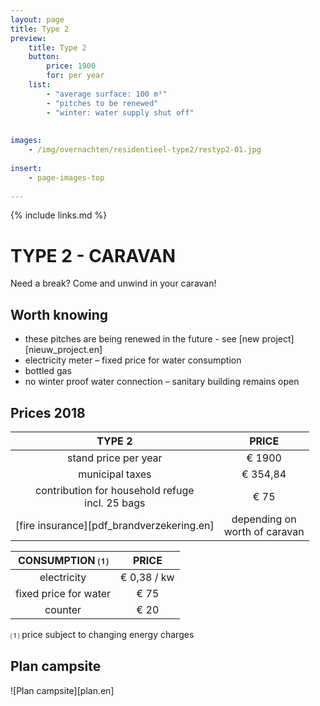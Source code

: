 ```yaml
---
layout: page
title: Type 2
preview: 
    title: Type 2
    button:
        price: 1900
        for: per year
    list:
        - "average surface: 100 m²"
        - "pitches to be renewed"
        - "winter: water supply shut off"
        
        
images:
    - /img/overnachten/residentieel-type2/restyp2-01.jpg
    
insert:
    - page-images-top
    
---
```


{% include links.md %}

# TYPE 2 - CARAVAN 

Need a break? Come and unwind in your caravan!


## Worth knowing

- these pitches are being renewed in the future - see [new project][nieuw_project.en]
- electricity meter – fixed price for water consumption
- bottled gas
- no winter proof water connection – sanitary building remains open


## Prices 2018

TYPE 2                |PRICE           |
:--------------------:|:--------------:|
stand price per year  |€ 1900               
municipal taxes          |€ 354,84 
contribution for household refuge<br>incl. 25 bags<br> | € 75    
[fire insurance][pdf_brandverzekering.en]|depending on <br>worth of caravan


CONSUMPTION ⑴           |PRICE         |
:--------------------:|:-------------:|
electricity         | € 0,38 / kw        
fixed price for water        | € 75 
counter    | € 20 

⑴ price subject to changing energy charges

## Plan campsite

![Plan campsite][plan.en]

